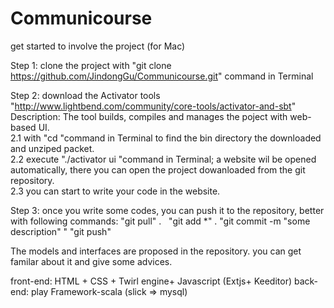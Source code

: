 # Communicourse
get started to involve the project (for Mac)  

Step 1: clone the project with "git clone https://github.com/JindongGu/Communicourse.git" command in Terminal  

Step 2: download the Activator tools "http://www.lightbend.com/community/core-tools/activator-and-sbt" 
Description: The tool builds, compiles and manages the poject with web-based UI.    
2.1 with "cd "command in Terminal to find the bin directory the downloaded and unziped packet.    
2.2 execute "./activator ui "command in Terminal; a website wil be opened automatically, there you can open the project dowanloaded from the git repository.    
2.3 you can start to write your code in the website. 

Step 3: once you write some codes, you can push it to the repository, better with following commands: 
"git pull" .   "git add *" .   "git commit -m "some description" "    "git push"  

The models and interfaces are proposed in the repository. you can get familar about it and give some advices.

front-end:  HTML + CSS + Twirl engine+ Javascript (Extjs+ Keeditor)
back-end:  play Framework-scala (slick => mysql)
